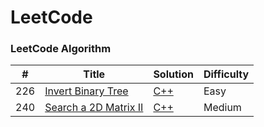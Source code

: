 LeetCode
========

### LeetCode Algorithm

| # | Title | Solution | Difficulty |
|---| ----- | -------- | ---------- |
|226|[Invert Binary Tree](https://leetcode.com/problems/invert-binary-tree/)|[C++](./algorithms/cpp/226.invert-binary-tree.cpp)|Easy|
|240|[Search a 2D Matrix II](https://leetcode.com/problems/search-a-2d-matrix-ii/)|[C++](./algorithms/cpp/240.search-a-2d-matrix-ii.cpp)|Medium|
